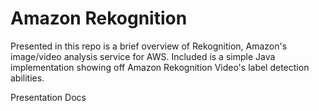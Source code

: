 # Amazon Rekognition

Presented in this repo is a brief overview of Rekognition, Amazon's image/video analysis service for AWS.
Included is a simple Java implementation showing off Amazon Rekognition Video's
label detection abilities.

Presentation Docs

